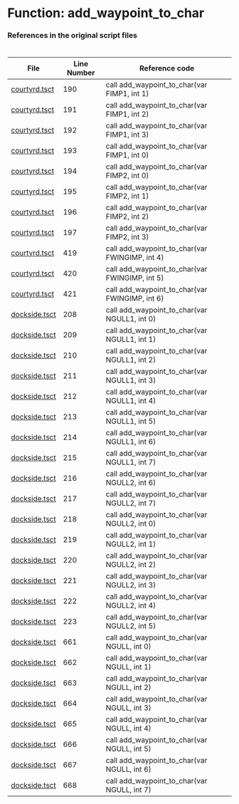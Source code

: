 # Function: add_waypoint_to_char 
### References in the original script files

#

| File | Line Number | Reference code |
| --- | --- | --- |
| [courtyrd.tsct](../../../out/courtyrd.tsct#L190) | 190 | call add_waypoint_to_char(var FIMP1, int 1) |
| [courtyrd.tsct](../../../out/courtyrd.tsct#L191) | 191 | call add_waypoint_to_char(var FIMP1, int 2) |
| [courtyrd.tsct](../../../out/courtyrd.tsct#L192) | 192 | call add_waypoint_to_char(var FIMP1, int 3) |
| [courtyrd.tsct](../../../out/courtyrd.tsct#L193) | 193 | call add_waypoint_to_char(var FIMP1, int 0) |
| [courtyrd.tsct](../../../out/courtyrd.tsct#L194) | 194 | call add_waypoint_to_char(var FIMP2, int 0) |
| [courtyrd.tsct](../../../out/courtyrd.tsct#L195) | 195 | call add_waypoint_to_char(var FIMP2, int 1) |
| [courtyrd.tsct](../../../out/courtyrd.tsct#L196) | 196 | call add_waypoint_to_char(var FIMP2, int 2) |
| [courtyrd.tsct](../../../out/courtyrd.tsct#L197) | 197 | call add_waypoint_to_char(var FIMP2, int 3) |
| [courtyrd.tsct](../../../out/courtyrd.tsct#L419) | 419 | call add_waypoint_to_char(var FWINGIMP, int 4) |
| [courtyrd.tsct](../../../out/courtyrd.tsct#L420) | 420 | call add_waypoint_to_char(var FWINGIMP, int 5) |
| [courtyrd.tsct](../../../out/courtyrd.tsct#L421) | 421 | call add_waypoint_to_char(var FWINGIMP, int 6) |
| [dockside.tsct](../../../out/dockside.tsct#L208) | 208 | call add_waypoint_to_char(var NGULL1, int 0) |
| [dockside.tsct](../../../out/dockside.tsct#L209) | 209 | call add_waypoint_to_char(var NGULL1, int 1) |
| [dockside.tsct](../../../out/dockside.tsct#L210) | 210 | call add_waypoint_to_char(var NGULL1, int 2) |
| [dockside.tsct](../../../out/dockside.tsct#L211) | 211 | call add_waypoint_to_char(var NGULL1, int 3) |
| [dockside.tsct](../../../out/dockside.tsct#L212) | 212 | call add_waypoint_to_char(var NGULL1, int 4) |
| [dockside.tsct](../../../out/dockside.tsct#L213) | 213 | call add_waypoint_to_char(var NGULL1, int 5) |
| [dockside.tsct](../../../out/dockside.tsct#L214) | 214 | call add_waypoint_to_char(var NGULL1, int 6) |
| [dockside.tsct](../../../out/dockside.tsct#L215) | 215 | call add_waypoint_to_char(var NGULL1, int 7) |
| [dockside.tsct](../../../out/dockside.tsct#L216) | 216 | call add_waypoint_to_char(var NGULL2, int 6) |
| [dockside.tsct](../../../out/dockside.tsct#L217) | 217 | call add_waypoint_to_char(var NGULL2, int 7) |
| [dockside.tsct](../../../out/dockside.tsct#L218) | 218 | call add_waypoint_to_char(var NGULL2, int 0) |
| [dockside.tsct](../../../out/dockside.tsct#L219) | 219 | call add_waypoint_to_char(var NGULL2, int 1) |
| [dockside.tsct](../../../out/dockside.tsct#L220) | 220 | call add_waypoint_to_char(var NGULL2, int 2) |
| [dockside.tsct](../../../out/dockside.tsct#L221) | 221 | call add_waypoint_to_char(var NGULL2, int 3) |
| [dockside.tsct](../../../out/dockside.tsct#L222) | 222 | call add_waypoint_to_char(var NGULL2, int 4) |
| [dockside.tsct](../../../out/dockside.tsct#L223) | 223 | call add_waypoint_to_char(var NGULL2, int 5) |
| [dockside.tsct](../../../out/dockside.tsct#L661) | 661 | call add_waypoint_to_char(var NGULL, int 0) |
| [dockside.tsct](../../../out/dockside.tsct#L662) | 662 | call add_waypoint_to_char(var NGULL, int 1) |
| [dockside.tsct](../../../out/dockside.tsct#L663) | 663 | call add_waypoint_to_char(var NGULL, int 2) |
| [dockside.tsct](../../../out/dockside.tsct#L664) | 664 | call add_waypoint_to_char(var NGULL, int 3) |
| [dockside.tsct](../../../out/dockside.tsct#L665) | 665 | call add_waypoint_to_char(var NGULL, int 4) |
| [dockside.tsct](../../../out/dockside.tsct#L666) | 666 | call add_waypoint_to_char(var NGULL, int 5) |
| [dockside.tsct](../../../out/dockside.tsct#L667) | 667 | call add_waypoint_to_char(var NGULL, int 6) |
| [dockside.tsct](../../../out/dockside.tsct#L668) | 668 | call add_waypoint_to_char(var NGULL, int 7) |
